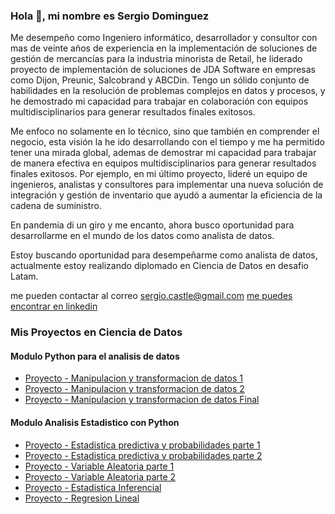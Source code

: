 ### Hola 👋, mi nombre es Sergio Dominguez 

Me desempeño como Ingeniero informático, desarrollador y consultor con mas de veinte años de experiencia en la implementación de soluciones de gestión de mercancías para la industria minorista de Retail, he liderado proyecto de implementación de soluciones de JDA Software en empresas como Dijon, Preunic, Salcobrand y ABCDin. Tengo un sólido conjunto de habilidades en la resolución de problemas complejos en datos y procesos, y he demostrado mi capacidad para trabajar en colaboración con equipos multidisciplinarios para generar resultados finales exitosos. 

Me enfoco no solamente en lo técnico, sino que también en comprender el negocio, esta visión la he ido desarrollando con el tiempo y me ha permitido tener una mirada global, ademas de demostrar mi capacidad para trabajar de manera efectiva en equipos multidisciplinarios para generar resultados finales exitosos. Por ejemplo, en mi último proyecto, lideré un equipo de ingenieros, analistas y consultores para implementar una nueva solución de integración y gestión de inventario que ayudó a aumentar la eficiencia de la cadena de suministro.

En pandemia di un giro y me encanto, ahora busco oportunidad para desarrollarme en el mundo de los datos como analista de datos.

Estoy buscando oportunidad para desempeñarme como analista de datos, actualmente estoy realizando diplomado en Ciencia de Datos en desafio Latam.

me pueden contactar al correo sergio.castle@gmail.com
[me puedes encontrar en linkedin](https://www.linkedin.com/in/sergio-dom%C3%ADnguez-castillo-sdcing) 

### Mis Proyectos en Ciencia de Datos

#### Modulo Python para el analisis de datos
- [Proyecto - Manipulacion y transformacion de datos 1](https://github.com/sergio-dominguez-castillo/Manipulacion_y_transformacion_de_datos_1.git)
- [Proyecto - Manipulacion y transformacion de datos 2](https://github.com/sergio-dominguez-castillo/Manipulacion_y_transformacion_de_datos_2.git)
- [Proyecto - Manipulacion y transformacion de datos Final](https://github.com/sergio-dominguez-castillo/Manipulacion_y_tranformacion_Final.git)


#### Modulo Analisis Estadistico con Python
- [Proyecto - Estadistica predictiva y probabilidades parte 1](https://github.com/sergio-dominguez-castillo/Estadistica_Descriptiva_y_Probabilidades_1.git)
- [Proyecto - Estadistica predictiva y probabilidades parte 2](https://github.com/sergio-dominguez-castillo/Estadistica_predictiva_y_probabilidades_2.git)
- [Proyecto - Variable Aleatoria parte 1](https://github.com/sergio-dominguez-castillo/Variable_Aleatoria_1.git)
- [Proyecto - Variable Aleatoria parte 2](https://github.com/sergio-dominguez-castillo/Variable_aleatoria_2.git)
- [Proyecto - Estadistica Inferencial](https://github.com/sergio-dominguez-castillo/Estadistica_inferencial.git)
- [Proyecto - Regresion Lineal](https://github.com/sergio-dominguez-castillo/Regresion_Lineal.git)
  




